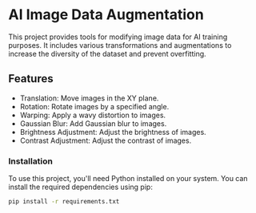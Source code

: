 # AI Image Data Augmentation

This project provides tools for modifying image data for AI training purposes. It includes various transformations and augmentations to increase the diversity of the dataset and prevent overfitting.

## Features

- Translation: Move images in the XY plane.
- Rotation: Rotate images by a specified angle.
- Warping: Apply a wavy distortion to images.
- Gaussian Blur: Add Gaussian blur to images.
- Brightness Adjustment: Adjust the brightness of images.
- Contrast Adjustment: Adjust the contrast of images.

### Installation

To use this project, you'll need Python installed on your system. You can install the required dependencies using pip:

```bash
pip install -r requirements.txt
```
